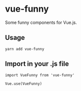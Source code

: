 # vue-funny

Some funny components for Vue.js.

## Usage
```
yarn add vue-funny
```

## Import in your .js file
```
import VueFunny from 'vue-funny'

Vue.use(VueFunny)
```
